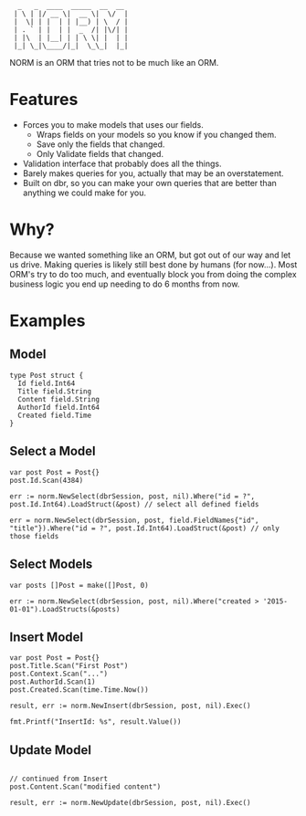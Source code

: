 ```
  _   _  ____  _____  __  __ 
 | \ | |/ __ \|  __ \|  \/  |
 |  \| | |  | | |__) | \  / |
 | . ` | |  | |  _  /| |\/| |
 | |\  | |__| | | \ \| |  | |
 |_| \_|\____/|_|  \_\_|  |_|
```

NORM is an ORM that tries not to be much like an ORM.

Features
========

* Forces you to make models that uses our fields.
  * Wraps fields on your models so you know if you changed them.
  * Save only the fields that changed.
  * Only Validate fields that changed.
* Validation interface that probably does all the things.
* Barely makes queries for you, actually that may be an overstatement.
* Built on dbr, so you can make your own queries that are better than anything we could make for you.

Why?
====

Because we wanted something like an ORM, but got out of our way and let us drive. Making queries is likely still best
done by humans (for now...). Most ORM's try to do too much, and eventually block you from doing the complex business 
logic you end up needing to do 6 months from now.

Examples
========

Model
-----
```golang
type Post struct {
  Id field.Int64
  Title field.String
  Content field.String
  AuthorId field.Int64
  Created field.Time
}
```

Select a Model
--------------

```golang
var post Post = Post{}
post.Id.Scan(4384)

err := norm.NewSelect(dbrSession, post, nil).Where("id = ?", post.Id.Int64).LoadStruct(&post) // select all defined fields

err = norm.NewSelect(dbrSession, post, field.FieldNames{"id", "title"}).Where("id = ?", post.Id.Int64).LoadStruct(&post) // only those fields
```

Select Models
-------------

```golang
var posts []Post = make([]Post, 0)

err := norm.NewSelect(dbrSession, post, nil).Where("created > '2015-01-01").LoadStructs(&posts)
```

Insert Model
------------

```golang
var post Post = Post{}
post.Title.Scan("First Post")
post.Context.Scan("...")
post.AuthorId.Scan(1)
post.Created.Scan(time.Time.Now())

result, err := norm.NewInsert(dbrSession, post, nil).Exec()

fmt.Printf("InsertId: %s", result.Value())
```

Update Model
------------

```golang

// continued from Insert
post.Content.Scan("modified content")

result, err := norm.NewUpdate(dbrSession, post, nil).Exec()

```